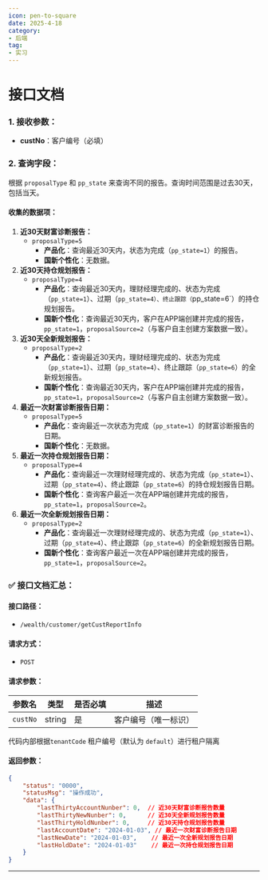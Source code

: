 ```yaml
---
icon: pen-to-square
date: 2025-4-18
category:
- 后端
tag:
- 实习
---
```

# 接口文档

### 1. **接收参数**：

- **custNo**：客户编号（必填）

### 2. **查询字段**：

根据 `proposalType` 和 `pp_state` 来查询不同的报告。查询时间范围是过去30天，包括当天。

#### **收集的数据项：**

1. **近30天财富诊断报告：**
   - `proposalType=5`
     - **产品化**：查询最近30天内，状态为完成（`pp_state=1`）的报告。
     - **国新个性化**：无数据。
2. **近30天持仓规划报告：**
   - `proposalType=4`
     - **产品化**：查询最近30天内，理财经理完成的、状态为完成（`pp_state=1`）、过期（`pp_state=4）、终止跟踪（`pp_state=6`）的持仓规划报告。
     - **国新个性化**：查询最近30天内，客户在APP端创建并完成的报告，`pp_state=1`，`proposalSource=2`（与客户自主创建方案数据一致）。
3. **近30天全新规划报告：**
   - `proposalType=2`
     - **产品化**：查询最近30天内，理财经理完成的、状态为完成（`pp_state=1`）、过期（`pp_state=4`）、终止跟踪（`pp_state=6`）的全新规划报告。
     - **国新个性化**：查询最近30天内，客户在APP端创建并完成的报告，`pp_state=1`，`proposalSource=2`（与客户自主创建方案数据一致）。
4. **最近一次财富诊断报告日期：**
   - `proposalType=5`
     - **产品化**：查询最近一次状态为完成（`pp_state=1`）的财富诊断报告的日期。
     - **国新个性化**：无数据。
5. **最近一次持仓规划报告日期：**
   - `proposalType=4`
     - **产品化**：查询最近一次理财经理完成的、状态为完成（`pp_state=1`）、过期（`pp_state=4`）、终止跟踪（`pp_state=6`）的持仓规划报告日期。
     - **国新个性化**：查询客户最近一次在APP端创建并完成的报告，`pp_state=1`，`proposalSource=2`。
6. **最近一次全新规划报告日期：**
   - `proposalType=2`
     - **产品化**：查询最近一次理财经理完成的、状态为完成（`pp_state=1`）、过期（`pp_state=4`）、终止跟踪（`pp_state=6`）的全新规划报告日期。
     - **国新个性化**：查询客户最近一次在APP端创建并完成的报告，`pp_state=1`，`proposalSource=2`。

### ✅ **接口文档汇总：**

#### **接口路径**：

- `/wealth/customer/getCustReportInfo`

#### **请求方式**：

- `POST`

#### **请求参数**：

| 参数名   | 类型   | 是否必填 | 描述                 |
| -------- | ------ | -------- | -------------------- |
| `custNo` | string | 是       | 客户编号（唯一标识） |

代码内部根据`tenantCode`    租户编号（默认为 `default`）进行租户隔离

#### **返回参数**：

```json
{
    "status": "0000",
    "statusMsg": "操作成功",
    "data": {
        "lastThirtyAccountNunber": 0,  // 近30天财富诊断报告数量
        "lastThirtyNewNunber": 0,      // 近30天全新规划报告数量
        "lastThirtyHoldNunber": 0,     // 近30天持仓规划报告数量
        "lastAccountDate": "2024-01-03", // 最近一次财富诊断报告日期
        "lastNewDate": "2024-01-03",    // 最近一次全新规划报告日期
        "lastHoldDate": "2024-01-03"    // 最近一次持仓规划报告日期
    }
}
```

------

